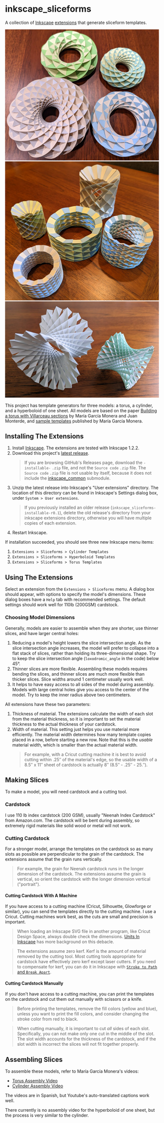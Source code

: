 # inkscape_sliceforms

A collection of [Inkscape](https://inkscape.org/) [extensions](https://inkscape.org/gallery/=extension/) that generate sliceform templates.

![torus models](images/tori.jpg)
![cylinder models](images/cylinders.jpg)
![hyperboloid models](images/hyperboloids.jpg)

This project has template generators for three models: a torus, a cylinder, and a hyperboloid of one sheet. All models are based on the paper [Building a torus with Villarceau sections](http://www.heldermann-verlag.de/jgg/jgg15/j15h1mone.pdf) by María García Monera and Juan Monterde, and [sample templates](https://www.uv.es/monera2/) published by María García Monera.

## Installing The Extensions

1. Install [Inkscape](https://inkscape.org/). The extensions are tested with Inkscape 1.2.2.
2. Download this project's [latest release](https://github.com/fdxmw/inkscape_sliceforms/releases/download/r0.2/inkscape_sliceforms-installable-r0.2.zip).
   > If you are browsing GitHub's Releases page, download the `-installable-` `.zip` file, and not the `Source code` `.zip` file. The `Source code` `.zip` file is not usable by itself, because it does not include the [inkscape_common](https://github.com/fdxmw/inkscape_common) submodule.
3. Unzip the latest release into Inkscape's "User extensions" directory. The location of this directory can be found in Inkscape's Settings dialog box, under `System > User extensions`.
   > If you previously installed an older release (`inkscape_sliceforms-installable-r0.1`), delete the old release's directory from your inkscape extensions directory, otherwise you will have multiple copies of each extension.
4. Restart Inkscape.

If installation succeeded, you should see three new Inkscape menu items:

1. `Extensions > Sliceforms > Cylinder Templates`
1. `Extensions > Sliceforms > Hyperboloid Templates`
1. `Extensions > Sliceforms > Torus Templates`

## Using The Extensions

Select an extension from the `Extensions > Sliceforms` menu. A dialog box should appear, with options to specify the model's dimensions. These dialog boxes have a `Help` tab with recommended settings. The default settings should work well for 110lb (200GSM) cardstock.

### Choosing Model Dimensions

Generally, models are easier to assemble when they are shorter, use thinner slices, and have larger central holes:

1. Reducing a model's height lowers the slice intersection angle. As the slice intersection angle increases, the model will prefer to collapse into a flat stack of slices, rather than holding its three-dimensional shape. Try to keep the slice intersection angle (`loxodromic_angle` in the code) below 45°.
1. Thinner slices are more flexible. Assembling these models requires bending the slices, and thinner slices are much more flexible than thicker slices. Slice widths around 1 centimeter usually work well.
1. It helps to have easy access to all sides of the model during assembly. Models with large central holes give you access to the center of the model. Try to keep the inner radius above two centimeters.

All extensions have these two parameters:

1. Thickness of material. The extensions calculate the width of each slot from the material thickness, so it is important to set the material thickness to the actual thickness of your cardstock.
1. Width of material. This setting just helps you use material more efficiently. The material width determines how many template copies placed in a row, before starting a new row. Note that this is the *usable* material width, which is smaller than the actual material width.
   > For example, with a Cricut cutting machine it is best to avoid cutting within .25″ of the material's edge, so the usable width of a 8.5″ x 11″ sheet of cardstock is actually 8″ (8.5″ - .25″ - 25.″).

## Making Slices

To make a model, you will need cardstock and a cutting tool.

### Cardstock

I use 110 lb index cardstock (200 GSM), usually "Neenah Index Cardstock" from Amazon.com. The cardstock will be bent during assembly, so extremely rigid materials like solid wood or metal will not work.

### Cutting Cardstock

For a stronger model, arrange the templates on the cardstock so as many slots as possible are perpendicular to the grain of the cardstock. The extensions assume that the grain runs vertically.

> For example, the grain for Neenah cardstock runs in the longer dimension of the cardstock. The extensions assume the grain is vertical, so orient the cardstock with the longer dimension vertical ("portrait").

#### Cutting Cardstock With A Machine

If you have access to a cutting machine (Cricut, Silhouette, Glowforge or similar), you can send the templates directly to the cutting machine. I use a Cricut. Cutting machines work best, as the cuts are small and precision is important.

> When loading an Inkscape SVG file in another program, like Cricut Design Space, always double check the dimensions. [Units In Inkscape](https://wiki.inkscape.org/wiki/Units_In_Inkscape) has more background on this debacle.

> The extensions assume zero kerf. Kerf is the amount of material removed by the cutting tool. Most cutting tools appropriate for cardstock have effectively zero kerf except laser cutters. If you need to compensate for kerf, you can do it in Inkscape with [`Stroke to Path` and `Break Apart`](https://wiki.hal9k.dk/equipment/lasersaur/inkscape-kerf).

#### Cutting Cardstock Manually

If you don't have access to a cutting machine, you can print the templates on the cardstock and cut them out manually with scissors or a knife.

> Before printing the templates, remove the fill colors (yellow and blue), unless you want to print the fill colors, and consider changing the stroke color from red to black.

> When cutting manually, it is important to cut *all* sides of each slot. Specifically, you can not make only one cut in the middle of the slot. The slot width accounts for the thickness of the cardstock, and if the slot width is incorrect the slices will not fit together properly.

## Assembling Slices

To assemble these models, refer to María García Monera's videos:

* [Torus Assembly Video](https://www.youtube.com/watch?v=WVE-HeVFJ1k)
* [Cylinder Assembly Video](https://www.youtube.com/watch?v=QfBc0fR64EQ)

The videos are in Spanish, but Youtube's auto-translated captions work well.

There currently is no assembly video for the hyperboloid of one sheet, but the process is very similar to the cylinder.
